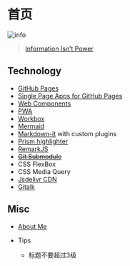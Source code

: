 # 首页

![info](https://randomblatherdotcom.files.wordpress.com/2014/04/bmust7rcuaa6ueo-jpg-large.jpeg)
> [Information Isn’t Power](https://random-blather.com/2014/04/28/information-isnt-power/)

## Technology

* [GitHub Pages](https://pages.github.com/)
* [Single Page Apps for GitHub Pages](https://github.com/rafrex/spa-github-pages)
* [Web Components](https://www.webcomponents.org/)
* [PWA](https://web.dev/progressive-web-apps/)
* [Workbox](https://developers.google.com/web/tools/workbox)
* [Mermaid](https://github.com/mermaid-js/mermaid)
* [Markdown-it](https://github.com/markdown-it/markdown-it) with custom plugins
* [Prism highlighter](https://prismjs.com/)
* [RemarkJS](https://remarkjs.com/#1)
* [~~Git Submodule~~](https://git-scm.com/docs/git-submodule)
* CSS FlexBox
* CSS Media Query
* [Jsdelivr CDN](https://www.jsdelivr.com/)
* [Gitalk](https://gitalk.github.io/)

## Misc

* [About Me](count-down.html)

* Tips
  * 标题不要超过3级